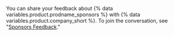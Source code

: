 You can share your feedback about {% data variables.product.prodname_sponsors %} with {% data variables.product.company_short %}. To join the conversation, see "[Sponsors Feedback](https://github.com/github/feedback/discussions/categories/sponsors-feedback)."
